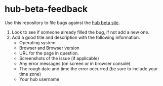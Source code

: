 # hub-beta-feedback

Use this repository to file bugs against the [hub beta site](https://hub-beta.docker.com/).

1. Look to see if someone already filled the bug, if not add a new one.
2. Add a good title and description with the following information.
   - Operating system
   - Browser and Browser version
   - URL for the page in question.
   - Screenshots of the issue (if applicable)
   - Any error messages (on screen or in browser console)
   - The rough date and time the error occurred (be sure to include your time zone)
   - Your hub username
